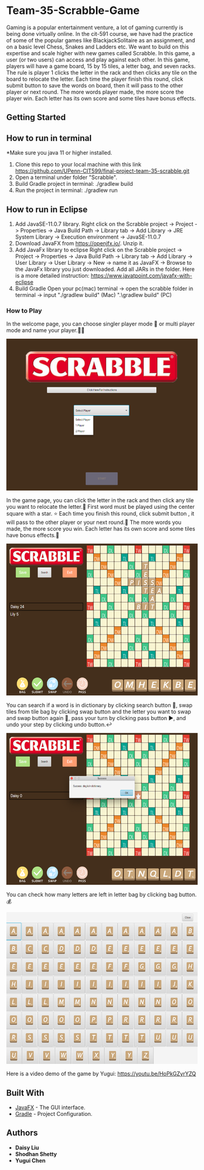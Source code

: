 # Team-35-Scrabble-Game

Gaming is a popular entertainment venture, a lot of gaming currently is being done virtually online. In the cit-591 course, we have had the practice of some of the popular games like BlackjackSolitaire as an assignment, and on a basic level Chess, Snakes and Ladders etc. We want to build on this expertise and scale higher with new games called Scrabble. In this game, a user (or two users) can access and play against each other. In this game, players will have a game board, 15 by 15 tiles, a letter bag, and seven racks. The rule is player 1 clicks the letter in the rack and then clicks any tile on the board to relocate the letter. Each time the player finish this round, click submit button to save the words on board, then it will pass to the other player or next round. The more words player made, the more score the player win. Each letter has its own score and some tiles have bonus effects.

## Getting Started

## How to run in terminal 

*Make sure you java 11 or higher installed.

1. Clone this repo to your local machine with this link https://github.com/UPenn-CIT599/final-project-team-35-scrabble.git
2. Open a terminal under folder "Scrabble".
3. Build Gradle project in terminal:   ./gradlew build
4. Run the project in terminal:  ./gradlew run

## How to run in Eclipse
1. Add JavaSE-11.0.7 library.
Right click on the Scrabble project -> Project -> Properties -> Java Build Path -> Library tab -> Add Library -> JRE System Library ->
Execution environment -> JavaSE-11.0.7
2. Download JavaFX from https://openjfx.io/. Unzip it.
3. Add JavaFx library to eclipse
Right click on the Scrabble project -> Project -> Properties -> Java Build Path -> Library tab -> Add Library -> User Library -> User Library -> New -> name it as JavaFX -> Browse to the JavaFx library you just downloaded. Add all JARs in the folder. Here is a more detailed instruction: https://www.javatpoint.com/javafx-with-eclipse
4. Build Gradle
Open your pc(mac) terminal -> open the scrabble folder in terminal -> input "./gradlew build" (Mac) ".\gradlew build" (PC)

### How to Play

In the welcome page, you can choose singler player mode 🕺 or multi player mode and name your player.👯‍♀️

<img src="https://github.com/UPenn-CIT599/final-project-team-35-scrabble/blob/master/Scrabble/src/main/resources/welcome%20interface.png" width="600" height="400">

In the game page, you can click the letter in the rack and then click any tile you want to relocate the letter.🎴
First word must be played using the center square with a star. ⭐️
Each time you finish this round, click submit button , it will pass to the other player or your next round.🔂
The more words you made, the more score you win. Each letter has its own score and some tiles have bonus effects.🤑

<img src="https://github.com/UPenn-CIT599/final-project-team-35-scrabble/blob/master/Scrabble/src/main/resources/multiple%20player%20interface.png" width="600" height="400">

You can search if a word is in dictionary by clicking search button 📖, swap tiles from tile bag by clicking swap button and the letter you want to swap and swap button again 🔄, pass your turn by clicking pass button ▶️, and undo your step by clicking undo button.↩️

<img src="https://github.com/UPenn-CIT599/final-project-team-35-scrabble/blob/master/Scrabble/src/main/resources/search%20function.png" width="600" height="400">

You can check how many letters are left in letter bag by clicking bag button.💰

<img src="https://github.com/UPenn-CIT599/final-project-team-35-scrabble/blob/master/Scrabble/src/main/resources/bag%20of%20letter.png" width="600" height="400">

Here is a video demo of the game by Yugui:
https://youtu.be/HoPkGZyrYZQ

## Built With

* [JavaFX](https://openjfx.io/) - The GUI interface.
* [Gradle](https://gradle.org/) - Project Configuration.


## Authors

* **Daisy Liu**
* **Shodhan Shetty**
* **Yugui Chen**


